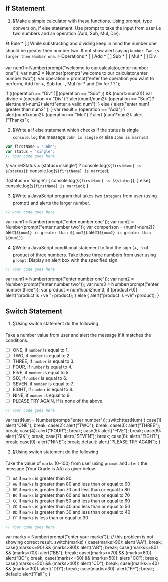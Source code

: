 ## If Statement
1.  🎖Make a simple calculator with these functions. Using prompt, type conversion, if else statement. Use prompt to take the input from user i.e two numbers and an operation (Add, Sub, Mul, Div).

  ⛑ Rule
    * [ ] While substracting and dividing keep in mind the number one should be greater then number two. If not show alert saying `Number Two is larger then Number one`.
  ⚡️ Operations
    * [ ] Add
    * [ ] Sub
    * [ ] Mul
    * [ ] Div

var num1 = Number(prompt("welcome to our calculator,enter number one"));
var num2 = Number(prompt("welcome to our calculator,enter number two"));
var operation = prompt("enter the operation you want to perform, Add for +, Sub for -, Mul for * and Div for / ?");



if (((operation == "Div" )||(operation == "Sub" )) && (num1>num2)){
  var divide = (operation == "Div") ? alert(num1/num2): (operation == "Sub")? alert(num1-num2):alert("enter a valid num");
}
else {
  alert("enter num1 greater than num2" );
}
var result = (operation == "Add") ? alert(num1+num2): (operation == "Mul") ? alert (num1*num2): alert ("Thanks");



2. 🎖Write a if else statement which checks if the status is single `console.log` the message `John is single` or else `John is married`
```js
var firstName = 'John';
var status = 'single';
// Your code goes here
```
// var relStatus = (status=='single') ? console.log(`${firstName} is ${status}`): console.log(`${firstName} is married`);   


if(status == 'single') {
  console.log(`${firstName} is ${status}`);
}
else{
  console.log(`${firstName} is married`);
}


3. 🎖Write a JavaScript program that takes two `integers` from user (using prompt) and alerts the larger number.
```js
// your code goes here
```
var num1 = Number(prompt("enter number one"));
var num2 = Number(prompt("enter number two"));
var comperison = (num1>num2)?alert(`${num1} is greater than ${num2}`):alert(`${num2} is greater than ${num1}`)



4. 🎖Write a JavaScript conditional statement to find the sign (+, -) of product of three numbers. Take those three numbers from user using `prompt`. Display an alert box with the specified sign.

```js
// Your code goes here
```
var num1 = Number(prompt("enter number one"));
var num2 = Number(prompt("enter number two"));
var num3 = Number(prompt("enter number three"));
var product = num1*num2*num3;
if (product>0){
  alert("product is +ve "+product);
}
else {
  alert("product is -ve"+product);
}



## Switch Statement

1. 🎖Using switch statement do the following

Take a number value from user and alert the message if it matches the conditions.
* [ ] ONE, if `number` is equal to 1.
* [ ] TWO, if `number` is equal to 2.
* [ ] THREE, if `number` is equal to 3.
* [ ] FOUR, if `number` is equal to 4.
* [ ] FIVE, if `number` is equal to 5.
* [ ] SIX, if `number` is equal to 6.
* [ ] SEVEN, if `number` is equal to 7.
* [ ] EIGHT, if `number` is equal to 8.
* [ ] NINE, if `number` is equal to 9.
* [ ] PLEASE TRY AGAIN, if  is none of the above.
```js
// Your code goes here
```
var testNum = Number(prompt("enter number"));
switch(testNum) {
  case(1): alert("ONE");
  break;
  case(2): alert("TWO");
  break;
  case(3): alert("THREE");
  break;
  case(4): alert("FOUR");
  break;
  case(5): alert("FIVE");
  break;
  case(6): alert("SIX");
  break;
  case(7): alert("SEVEN");
  break;
  case(8): alert("EIGHT");
  break;
  case(9): alert("NINE");
  break;
  default: alert("PLEASE TRY AGAIN");
}


2. 🎖Using switch statement do the following

Take the value of `marks` (0-100) from user using `prompt` and `alert` the message (Your Grade is AA) as giver below.
* [ ] `AA` if `marks` is greater than 90.
* [ ] `AB` if `marks` is greater than 80 and less than or equal to 90
* [ ] `BB` if `marks` is greater than 70 and less than or equal to 80
* [ ] `BC` if `marks` is greater than 60 and less than or equal to 70
* [ ] `CC` if `marks` is greater than 50 and less than or equal to 60
* [ ] `CD` if `marks` is greater than 40 and less than or equal to 50
* [ ] `DD` if `marks` is greater than 30 and less than or equal to 40
* [ ] `FF` if `marks` is less than or equal to 30
```js
// Your code goes here
```

var marks = Number(prompt("enter your marks"));          // this problem is not showing correct result.
switch(marks) {
  case(marks>90): alert("AA");
  break;
  case((marks<=90) && (marks>80)): alert("AB");
  break;
  case((marks<=80) && (marks>70)): alert("BB");
  break;
  case((marks<=70) && (marks>60)): alert("BC");
  break;
  case((marks<=60) && (marks>50)): alert("CC");
  break;
  case((marks<=50) && (marks>40)): alert("CD");
  break;
  case((marks<=40) && (marks>30)): alert("DD");
  break;
  case(marks>30): alert("FF");
  break;
  default: alert("Fail");
}

